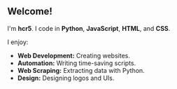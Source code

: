 ## Welcome!

I'm **hcr5**. I code in **Python**, **JavaScript**, **HTML**, and **CSS**.

I enjoy:
- **Web Development:** Creating websites.
- **Automation:** Writing time-saving scripts.
- **Web Scraping:** Extracting data with Python.
- **Design:** Designing logos and UIs.
